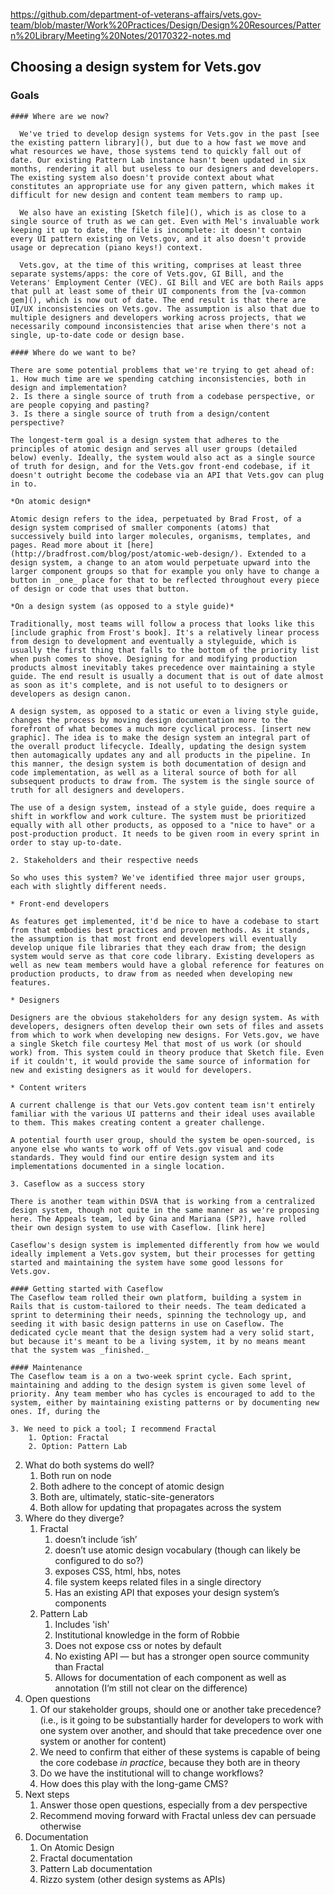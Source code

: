 https://github.com/department-of-veterans-affairs/vets.gov-team/blob/master/Work%20Practices/Design/Design%20Resources/Pattern%20Library/Meeting%20Notes/20170322-notes.md

## Choosing a design system for Vets.gov

### Goals
    #### Where are we now?
    
      We've tried to develop design systems for Vets.gov in the past [see the existing pattern library](), but due to a how fast we move and what resources we have, those systems tend to quickly fall out of date. Our existing Pattern Lab instance hasn't been updated in six months, rendering it all but useless to our designers and developers. The existing system also doesn't provide context about what constitutes an appropriate use for any given pattern, which makes it difficult for new design and content team members to ramp up. 
      
      We also have an existing [Sketch file](), which is as close to a single source of truth as we can get. Even with Mel's invaluable work keeping it up to date, the file is incomplete: it doesn't contain every UI pattern existing on Vets.gov, and it also doesn't provide usage or deprecation (piano keys!) context. 
      
      Vets.gov, at the time of this writing, comprises at least three separate systems/apps: the core of Vets.gov, GI Bill, and the Veterans' Employment Center (VEC). GI Bill and VEC are both Rails apps that pull at least some of their UI components from the [va-common gem](), which is now out of date. The end result is that there are UI/UX inconsistencies on Vets.gov. The assumption is also that due to multiple designers and developers working across projects, that we necessarily compound inconsistencies that arise when there's not a single, up-to-date code or design base. 
        
    #### Where do we want to be?
    
    There are some potential problems that we're trying to get ahead of:
    1. How much time are we spending catching inconsistencies, both in design and implementation?
    2. Is there a single source of truth from a codebase perspective, or are people copying and pasting?
    3. Is there a single source of truth from a design/content perspective? 
        
    The longest-term goal is a design system that adheres to the principles of atomic design and serves all user groups (detailed below) evenly. Ideally, the system would also act as a single source of truth for design, and for the Vets.gov front-end codebase, if it doesn't outright become the codebase via an API that Vets.gov can plug in to.
    
    *On atomic design* 
    
    Atomic design refers to the idea, perpetuated by Brad Frost, of a design system comprised of smaller components (atoms) that successively build into larger molecules, organisms, templates, and pages. Read more about it [here](http://bradfrost.com/blog/post/atomic-web-design/). Extended to a design system, a change to an atom would perpetuate upward into the larger component groups so that for example you only have to change a button in _one_ place for that to be reflected throughout every piece of design or code that uses that button.
    
    *On a design system (as opposed to a style guide)*
    
    Traditionally, most teams will follow a process that looks like this [include graphic from Frost's book]. It's a relatively linear process from design to development and eventually a styleguide, which is usually the first thing that falls to the bottom of the priority list when push comes to shove. Designing for and modifying production products almost inevitably takes precedence over maintaining a style guide. The end result is usually a document that is out of date almost as soon as it's complete, and is not useful to to designers or developers as design canon.
    
    A design system, as opposed to a static or even a living style guide, changes the process by moving design documentation more to the forefront of what becomes a much more cyclical process. [insert new graphic]. The idea is to make the design system an integral part of the overall product lifecycle. Ideally, updating the design system then automagically updates any and all products in the pipeline. In this manner, the design system is both documentation of design and code implementation, as well as a literal source of both for all subsequent products to draw from. The system is the single source of truth for all designers and developers.
    
    The use of a design system, instead of a style guide, does require a shift in workflow and work culture. The system must be prioritized equally with all other products, as opposed to a "nice to have" or a post-production product. It needs to be given room in every sprint in order to stay up-to-date. 
     
    2. Stakeholders and their respective needs
    
    So who uses this system? We've identified three major user groups, each with slightly different needs. 
    
    * Front-end developers
    
    As features get implemented, it'd be nice to have a codebase to start from that embodies best practices and proven methods. As it stands, the assumption is that most front end developers will eventually develop unique file libraries that they each draw from; the design system would serve as that core code library. Existing developers as well as new team members would have a global reference for features on production products, to draw from as needed when developing new features.
    
    * Designers
    
    Designers are the obvious stakeholders for any design system. As with developers, designers often develop their own sets of files and assets from which to work when developing new designs. For Vets.gov, we have a single Sketch file courtesy Mel that most of us work (or should work) from. This system could in theory produce that Sketch file. Even if it couldn't, it would provide the same source of information for new and existing designers as it would for developers. 
    
    * Content writers
    
    A current challenge is that our Vets.gov content team isn't entirely familiar with the various UI patterns and their ideal uses available to them. This makes creating content a greater challenge. 
    
    A potential fourth user group, should the system be open-sourced, is anyone else who wants to work off of Vets.gov visual and code standards. They would find our entire design system and its implementations documented in a single location.
    
    3. Caseflow as a success story
    
    There is another team within DSVA that is working from a centralized design system, though not quite in the same manner as we're proposing here. The Appeals team, led by Gina and Mariana (SP?), have rolled their own design system to use with Caseflow. [link here] 
    
    Caseflow's design system is implemented differently from how we would ideally implement a Vets.gov system, but their processes for getting started and maintaining the system have some good lessons for Vets.gov. 
    
    #### Getting started with Caseflow
    The Caseflow team rolled their own platform, building a system in Rails that is custom-tailored to their needs. The team dedicated a sprint to determining their needs, spinning the technology up, and seeding it with basic design patterns in use on Caseflow. The dedicated cycle meant that the design system had a very solid start, but because it's meant to be a living system, it by no means meant that the system was _finished._
    
    #### Maintenance
    The Caseflow team is a on a two-week sprint cycle. Each sprint, maintaining and adding to the design system is given some level of priority. Any team member who has cycles is encouraged to add to the system, either by maintaining existing patterns or by documenting new ones. If, during the 
        
    3. We need to pick a tool; I recommend Fractal
        1. Option: Fractal
        2. Option: Pattern Lab
2. What do both systems do well?
    1. Both run on node
    2. Both adhere to the concept of atomic design
    3. Both are, ultimately, static-site-generators
    4. Both allow for updating that propagates across the system
3. Where do they diverge? 
    1. Fractal
        1. doesn’t include ‘ish’
        2. doesn’t use atomic design vocabulary (though can likely be configured to do so?)
        3. exposes CSS, html, hbs, notes
        4. file system keeps related files in a single directory
        5. Has an existing API that exposes your design system’s components 
    2. Pattern Lab
        1. Includes 'ish'
        2. Institutional knowledge in the form of Robbie
        3. Does not expose css or notes by default
        4. No existing API — but has a stronger open source community than Fractal
        5. Allows for documentation of each component as well as annotation (I’m still not clear on the difference)
4. Open questions
    1. Of our stakeholder groups, should one or another take precedence? (i.e., is it going to be substantially harder for developers to work with one system over another, and should that take precedence over one system or another for content)
    2. We need to confirm that either of these systems is capable of being the core codebase _in practice_, because they both are in theory
    3. Do we have the institutional will to change workflows?
    4. How does this play with the long-game CMS?
5. Next steps
    1. Answer those open questions, especially from a dev perspective
    2. Recommend moving forward with Fractal unless dev can persuade otherwise
6. Documentation
    1. On Atomic Design
    2. Fractal documentation
    3. Pattern Lab documentation
    4. Rizzo system (other design systems as APIs)
